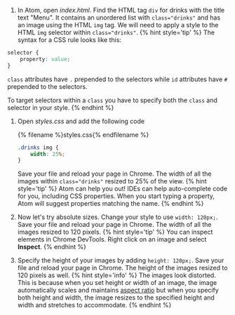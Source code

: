 1. In Atom, open _index.html_. Find the HTML tag `div` for drinks with the title text "Menu". It contains an unordered list with `class="drinks"` and has an image using the HTML `img` tag. We will need to apply a style to the HTML `img` selector within `class="drinks"`.
   {% hint style='tip' %}
The syntax for a CSS rule looks like this:
```css
selector {
    property: value;
}
```
`class` attributes have `.` prepended to the selectors while `id` attributes have `#` prepended to the selectors.

To target selectors within a `class` you have to specify both the `class` and selector in your style.
    {% endhint %}
1. Open _styles.css_ and add the following code
    
    {% filename %}styles.css{% endfilename %}
    ```css
    .drinks img {
        width: 25%;
    }
    ```
    Save your file and reload your page in Chrome. The width of all the images within `class="drinks"` resized to 25% of the view. 
    {% hint style='tip' %}
Atom can help you out! IDEs can help auto-complete code for you, including CSS properties. When you start typing a property, Atom will suggest properties matching the name.
    {% endhint %}
1. Now let's try absolute sizes. Change your style to use `width: 120px;`. Save your file and reload your page in Chrome. The width of all the images resized to 120 pixels.
    {% hint style='tip' %}
You can inspect elements in Chrome DevTools. Right click on an image and select **Inspect**. 
    {% endhint %}
1. Specify the height of your images by adding `height: 120px;`. Save your file and reload your page in Chrome. The height of the images resized to 120 pixels as well. 
    {% hint style='info' %}
The images look distorted. This is because when you set height or width of an image, the image automatically scales and maintains [aspect ratio](https://www.w3schools.com/howto/howto_css_aspect_ratio.asp) but when you specify both height and width, the image resizes to the specified height and width and stretches to accommodate. 
    {% endhint %}


